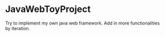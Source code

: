# JavaWebToyProject
Try to implement my own java web framework. Add in more functionalities by iteration.
